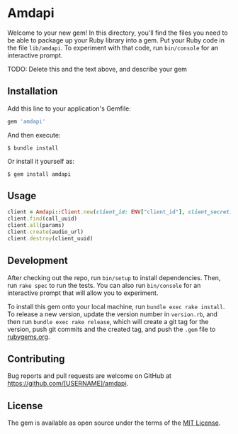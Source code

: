 # Amdapi

Welcome to your new gem! In this directory, you'll find the files you need to be able to package up your Ruby library into a gem. Put your Ruby code in the file `lib/amdapi`. To experiment with that code, run `bin/console` for an interactive prompt.

TODO: Delete this and the text above, and describe your gem

## Installation

Add this line to your application's Gemfile:

```ruby
gem 'amdapi'
```

And then execute:

    $ bundle install

Or install it yourself as:

    $ gem install amdapi

## Usage

```ruby
client = Amdapi::Client.new(client_id: ENV["client_id"], client_secret: ENV["client_secret"])
client.find(call_uuid)
client.all(params)
client.create(audio_url)
client.destroy(client_uuid)
```

## Development

After checking out the repo, run `bin/setup` to install dependencies. Then, run `rake spec` to run the tests. You can also run `bin/console` for an interactive prompt that will allow you to experiment.

To install this gem onto your local machine, run `bundle exec rake install`. To release a new version, update the version number in `version.rb`, and then run `bundle exec rake release`, which will create a git tag for the version, push git commits and the created tag, and push the `.gem` file to [rubygems.org](https://rubygems.org).

## Contributing

Bug reports and pull requests are welcome on GitHub at https://github.com/[USERNAME]/amdapi.

## License

The gem is available as open source under the terms of the [MIT License](https://opensource.org/licenses/MIT).
